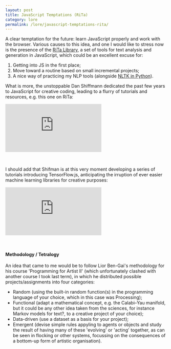 ```yaml
---
layout: post
title: JavaScript Temptations (RiTa) 
category: lore
permalink: /lore/javascript-temptations-rita/
---
```


A clear temptation for the future: learn JavaScript properly and work with the browser. Various causes to this idea, and one I would like to stress now is the presence of the [RiTa Library](http://rednoise.org/rita/), a set of tools for text analysis and generation in JavaScript, which could be an excellent excuse for:
1. Getting into JS in the first place;
2. Move toward a routine based on small incremental projects;
3. A nice way of practicing my NLP tools (alongside [NLTK in Python](http://www.nltk.org/)).


What is more, the unstoppable Dan Shiffmann dedicated the past few years to JavaScript for creative coding, leading to a flurry of tutorials and resources, e.g. this one on RiTa:

<div class="video-container">
<iframe max-width="100%" height="auto" src="https://www.youtube.com/embed/lIPEvh8HbGQ" frameborder="0" allow="autoplay; encrypted-media" allowfullscreen></iframe>
</div>
<p>&nbsp;</p>

I should add that Shifman is at this very moment developing a series of tutorials introducing TensorFlow.js, anticipating 
the irruption of ever easier machine learning libraries for creative purposes:

<div class="video-container">
<iframe max-width="100%" height="auto" src="https://www.youtube.com/embed/videoseries?list=PLRqwX-V7Uu6YIeVA3dNxbR9PYj4wV31oQ" frameborder="0" allow="autoplay; encrypted-media" allowfullscreen></iframe>
</div>

<p>&nbsp;</p>

#### Methodology / Tetralogy

An idea that came to me would be to follow Lior Ben-Gai's methodology for his course 'Programming for Artist II' (which unfortunately clashed with another course I took last term), in which he distributed possible projects/assignments  into four categories:
- Random (using the built-in random function(s) in the programming language of your choice, which in this case was Processing);
- Functional (adapt a mathematical concept, e.g. the Calabi–Yau manifold, but it could be any other idea taken from the sciences, for instance Markov models for text?, to a creative project of your choice);
- Data-driven (use a dataset as a basis for your project);
- Emergent (devise simple rules appyling to agents or objects and study the result of having many of these 'evolving' or 'acting' together, as can be seen in flocking or other systems, focussing on the consequences of a bottom-up form of artistic organisation).

